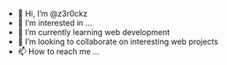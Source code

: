 - 👋 Hi, I’m @z3r0ckz
- 👀 I’m interested in ...
- 🌱 I’m currently learning web development
- 💞️ I’m looking to collaborate on interesting web projects
- 📫 How to reach me ...

<!---
z3r0ckz/z3r0ckz is a ✨ special ✨ repository because its `README.md` (this file) appears on your GitHub profile.
You can click the Preview link to take a look at your changes.
--->
